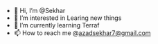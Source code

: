 - 👋 Hi, I’m @Sekhar
- 👀 I’m interested in Learing new things
- 🌱 I’m currently learning Terraf
- 📫 How to reach me @azadsekhar7@gmail.com

<!---
azadsekhar7/azadsekhar7 is a ✨ special ✨ repository because its `README.md` (this file) appears on your GitHub profile.
You can click the Preview link to take a look at your changes.
--->
